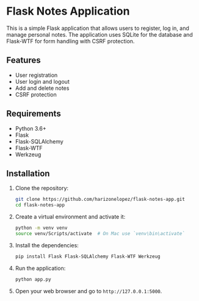 # Flask Notes Application

This is a simple Flask application that allows users to register, log in, and manage personal notes. The application uses SQLite for the database and Flask-WTF for form handling with CSRF protection.

## Features

- User registration
- User login and logout
- Add and delete notes
- CSRF protection

## Requirements

- Python 3.6+
- Flask
- Flask-SQLAlchemy
- Flask-WTF
- Werkzeug

## Installation

1. Clone the repository:

    ```bash
    git clone https://github.com/harizonelopez/flask-notes-app.git
    cd flask-notes-app
    ```

2. Create a virtual environment and activate it:

    ```bash
    python -m venv venv
    source venv/Scripts/activate  # On Mac use `venv\bin\activate`
    ```

3. Install the dependencies:

    ```bash
    pip install Flask Flask-SQLAlchemy Flask-WTF Werkzeug
    ```

4. Run the application:

    ```bash
    python app.py
    ```

5. Open your web browser and go to `http://127.0.0.1:5000`.
